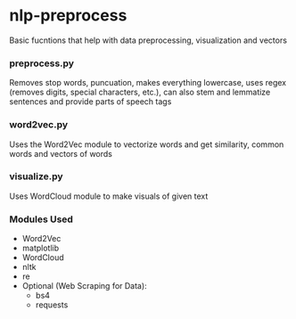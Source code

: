 # nlp-preprocess

Basic fucntions that help with data preprocessing, visualization and vectors

<h3>preprocess.py</h3>
Removes stop words, puncuation, makes everything lowercase, uses regex (removes digits, special characters, etc.), can also stem and lemmatize sentences and provide parts of speech tags

<h3>word2vec.py</h3>
Uses the Word2Vec module to vectorize words and get similarity, common words and vectors of words

<h3>visualize.py</h3>
Uses WordCloud module to make visuals of given text

<h3>Modules Used</h3>
<ul>
  <li>Word2Vec</li>
  <li>matplotlib</li>
  <li>WordCloud</li>
  <li>nltk</li>
  <li>re</li>
  <li>Optional (Web Scraping for Data):
    <ul>
      <li>bs4</li>
      <li>requests</li>
    </ul>
  </li>   
</ul>
